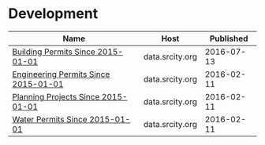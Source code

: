 # Development

Name | Host | Published
---- | ---- | ---------
[Building Permits Since 2015-01-01](../datasets/fpj8-e7vu.md) | data.srcity.org | 2016-07-13
[Engineering Permits Since 2015-01-01](../datasets/nr7g-p4vi.md) | data.srcity.org | 2016-02-11
[Planning Projects Since 2015-01-01](../datasets/chwp-zf3z.md) | data.srcity.org | 2016-02-11
[Water Permits Since 2015-01-01](../datasets/aerr-uvjy.md) | data.srcity.org | 2016-02-11

